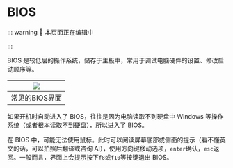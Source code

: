 # BIOS

::: warning :construction: 本页面正在编辑中

:::

BIOS 是较低层的操作系统，储存于主板中，常用于调试电脑硬件的设置、修改启动顺序等。

| ![](/pic/lenovo_BIOS.png) |
|---|
| 常见的BIOS界面 |

如果开机时自动进入了 BIOS，往往是因为电脑读取不到硬盘中 Windows 等操作系统（或者根本读取不到硬盘），所以进入了 BIOS。

<!--
::: tip :link: [教程：读取不到系统的解决办法](/tutorial/can_not_find_os)

:::
-->

在 BIOS 中，可能无法使用鼠标。此时可以阅读屏幕底部或侧面的提示（看不懂英文的话，可以拍照后翻译或咨询 AI），使用方向键移动选项，`enter`确认，`esc`返回。一般而言，界面上会提示按下`f8`或`f10`等按键退出 BIOS。
